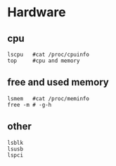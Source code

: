 # Hardware

## cpu
```
lscpu   #cat /proc/cpuinfo
top     #cpu and memory
```

## free and used memory
```
lsmem   #cat /proc/meminfo
free -m # -g-h
```

## other
```
lsblk
lsusb
lspci
```
